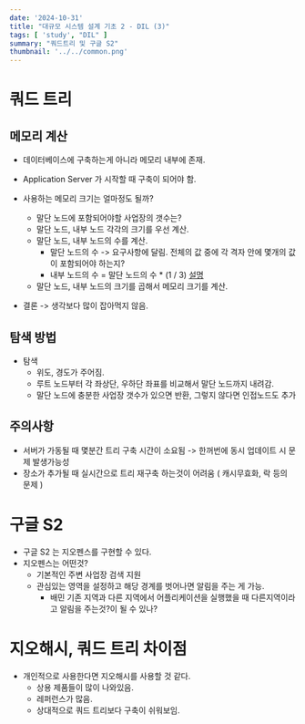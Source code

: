 ```yaml
---
date: '2024-10-31'
title: "대규모 시스템 설계 기초 2 - DIL (3)"
tags: [ 'study', "DIL" ]
summary: "쿼드트리 및 구글 S2"
thumbnail: '../../common.png'
---
```


# 쿼드 트리

## 메모리 계산

- 데이터베이스에 구축하는게 아니라 메모리 내부에 존재.
- Application Server 가 시작할 때 구축이 되어야 함.
- 사용하는 메모리 크기는 얼마정도 될까?
    - 말단 노드에 포함되어야할 사업장의 갯수는?
    - 말단 노드, 내부 노드 각각의 크기를 우선 계산.
    - 말단 노드, 내부 노드의 수를 계산.
        - 말단 노드의 수 -> 요구사항에 달림. 전체의 값 중에 각 격자 안에 몇개의 값이 포함되어야 하는지?
        - 내부 노드의 수 = 말단 노드의 수 * (1 / 3) [설명](https://www.acmicpc.net/board/view/65494)
    - 말단 노드, 내부 노드의 크기를 곱해서 메모리 크기를 계산.

- 결론 -> 생각보다 많이 잡아먹지 않음.

## 탐색 방법

- 탐색
    - 위도, 경도가 주어짐.
    - 루트 노드부터 각 좌상단, 우하단 좌표를 비교해서 말단 노드까지 내려감.
    - 말단 노드에 충분한 사업장 갯수가 있으면 반환, 그렇지 않다면 인접노드도 추가

## 주의사항

- 서버가 가동될 때 몇분간 트리 구축 시간이 소요됨 -> 한꺼번에 동시 업데이트 시 문제 발생가능성
- 장소가 추가될 때 실시간으로 트리 재구축 하는것이 어려움 ( 캐시무효화, 락 등의 문제 )

# 구글 S2

- 구글 S2 는 지오펜스를 구현할 수 있다.
- 지오펜스는 어떤것?
    - 기본적인 주변 사업장 검색 지원
    - 관심있는 영역을 설정하고 해당 경계를 벗어나면 알림을 주는 게 가능.
        - 배민 기존 지역과 다른 지역에서 어플리케이션을 실행했을 때 다른지역이라고 알림을 주는것?이 될 수 있나?


# 지오해시, 쿼드 트리 차이점

- 개인적으로 사용한다면 지오해시를 사용할 것 같다.
    - 상용 제품들이 많이 나와있음.
    - 레퍼런스가 많음.
    - 상대적으로 쿼드 트리보다 구축이 쉬워보임.
